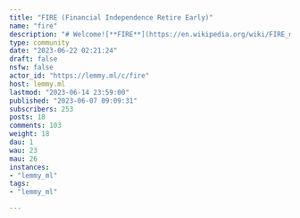 ```yaml
---
title: "FIRE (Financial Independence Retire Early)" 
name: "fire"
description: "# Welcome![**FIRE**](https://en.wikipedia.org/wiki/FIRE_movement) is a lifestyle movement with the goal of gaining financial independence and retiring early.___**Flow Charts:** [Personal Income Spending Flow Chart (US)](https://i.imgur.com/lSoUQr2.png)[Personal Income Spending Flow Chart (Canada)](https://i.imgur.com/zlGnuDO.png)[Finance Flow Chart (UK)](https://flowchart.ukpersonal.finance)[Personal Income Spending Flow Chart (Australia)](https://i.imgur.com/NmP4zCu.png)[Personal Finance Flow Chart (Ireland)](https://i.redd.it/kpxp9c7bdgd61.jpg)___**Useful Links:**[Bogleheads Wiki](https://www.bogleheads.org/wiki/Main_Page)[Mr. Money Moustache - a frugal lifestyle blog](https://www.mrmoneymustache.com/about/)___**Related Communities:**[/c/PersonalFinance@lemmy.ml](https://lemmy.ml/c/personalfinance)[/c/Finance@beehaw.org](https://lemmy.ml/c/finance@beehaw.org)___"
type: community
date: "2023-06-22 02:21:24"
draft: false
nsfw: false
actor_id: "https://lemmy.ml/c/fire"
host: lemmy.ml
lastmod: "2023-06-14 23:59:00"
published: "2023-06-07 09:09:31"
subscribers: 253
posts: 18
comments: 103
weight: 18
dau: 1
wau: 23
mau: 26
instances:
- "lemmy_ml"
tags: 
- "lemmy_ml"

---
```

